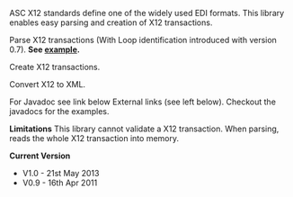 ASC X12 standards define one of the widely used EDI formats. This library enables easy parsing and creation of X12 transactions.

Parse X12 transactions (With Loop identification introduced with version 0.7). **See  [example](https://code.google.com/p/x12-parser/wiki/exampleParseX12FileOne).**

Create X12 transactions.

Convert X12 to XML.

For Javadoc see link below External links (see left below). Checkout the javadocs for the examples.

**Limitations**
This library cannot validate a X12 transaction.
When parsing, reads the whole X12 transaction into memory.

**Current Version**
  * V1.0 - 21st May 2013
  * V0.9 - 16th Apr 2011
